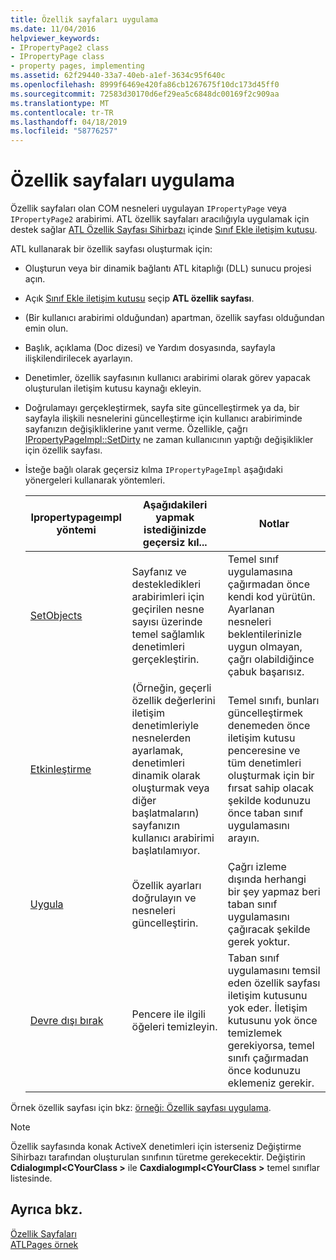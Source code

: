 ```yaml
---
title: Özellik sayfaları uygulama
ms.date: 11/04/2016
helpviewer_keywords:
- IPropertyPage2 class
- IPropertyPage class
- property pages, implementing
ms.assetid: 62f29440-33a7-40eb-a1ef-3634c95f640c
ms.openlocfilehash: 8999f6469e420fa86cb1267675f10dc173d45ff0
ms.sourcegitcommit: 72583d30170d6ef29ea5c6848dc00169f2c909aa
ms.translationtype: MT
ms.contentlocale: tr-TR
ms.lasthandoff: 04/18/2019
ms.locfileid: "58776257"
---
```

# <a name="implementing-property-pages"></a>Özellik sayfaları uygulama

Özellik sayfaları olan COM nesneleri uygulayan `IPropertyPage` veya `IPropertyPage2` arabirimi. ATL özellik sayfaları aracılığıyla uygulamak için destek sağlar [ATL Özellik Sayfası Sihirbazı](../atl/reference/atl-property-page-wizard.md) içinde [Sınıf Ekle iletişim kutusu](../ide/add-class-dialog-box.md).

ATL kullanarak bir özellik sayfası oluşturmak için:

- Oluşturun veya bir dinamik bağlantı ATL kitaplığı (DLL) sunucu projesi açın.

- Açık [Sınıf Ekle iletişim kutusu](../ide/add-class-dialog-box.md) seçip **ATL özellik sayfası**.

- (Bir kullanıcı arabirimi olduğundan) apartman, özellik sayfası olduğundan emin olun.

- Başlık, açıklama (Doc dizesi) ve Yardım dosyasında, sayfayla ilişkilendirilecek ayarlayın.

- Denetimler, özellik sayfasının kullanıcı arabirimi olarak görev yapacak oluşturulan iletişim kutusu kaynağı ekleyin.

- Doğrulamayı gerçekleştirmek, sayfa site güncelleştirmek ya da, bir sayfayla ilişkili nesnelerini güncelleştirme için kullanıcı arabiriminde sayfanızın değişikliklerine yanıt verme. Özellikle, çağrı [IPropertyPageImpl::SetDirty](../atl/reference/ipropertypageimpl-class.md#setdirty) ne zaman kullanıcının yaptığı değişiklikler için özellik sayfası.

- İsteğe bağlı olarak geçersiz kılma `IPropertyPageImpl` aşağıdaki yönergeleri kullanarak yöntemleri.

   |Ipropertypageımpl yöntemi|Aşağıdakileri yapmak istediğinizde geçersiz kıl...|Notlar|
   |------------------------------|----------------------------------|-----------|
   |[SetObjects](../atl/reference/ipropertypageimpl-class.md#setobjects)|Sayfanız ve destekledikleri arabirimleri için geçirilen nesne sayısı üzerinde temel sağlamlık denetimleri gerçekleştirin.|Temel sınıf uygulamasına çağırmadan önce kendi kod yürütün. Ayarlanan nesneleri beklentilerinizle uygun olmayan, çağrı olabildiğince çabuk başarısız.|
   |[Etkinleştirme](../atl/reference/ipropertypageimpl-class.md#activate)|(Örneğin, geçerli özellik değerlerini iletişim denetimleriyle nesnelerden ayarlamak, denetimleri dinamik olarak oluşturmak veya diğer başlatmaların) sayfanızın kullanıcı arabirimi başlatılamıyor.|Temel sınıfı, bunları güncelleştirmek denemeden önce iletişim kutusu penceresine ve tüm denetimleri oluşturmak için bir fırsat sahip olacak şekilde kodunuzu önce taban sınıf uygulamasını arayın.|
   |[Uygula](../atl/reference/ipropertypageimpl-class.md#apply)|Özellik ayarları doğrulayın ve nesneleri güncelleştirin.|Çağrı izleme dışında herhangi bir şey yapmaz beri taban sınıf uygulamasını çağıracak şekilde gerek yoktur.|
   |[Devre dışı bırak](../atl/reference/ipropertypageimpl-class.md#deactivate)|Pencere ile ilgili öğeleri temizleyin.|Taban sınıf uygulamasını temsil eden özellik sayfası iletişim kutusunu yok eder. İletişim kutusunu yok önce temizlemek gerekiyorsa, temel sınıfı çağırmadan önce kodunuzu eklemeniz gerekir.|

Örnek özellik sayfası için bkz: [örneği: Özellik sayfası uygulama](../atl/example-implementing-a-property-page.md).

> [!NOTE]
> Özellik sayfasında konak ActiveX denetimleri için isterseniz Değiştirme Sihirbazı tarafından oluşturulan sınıfının türetme gerekecektir. Değiştirin **Cdialogımpl\<CYourClass >** ile **Caxdialogımpl\<CYourClass >** temel sınıflar listesinde.

## <a name="see-also"></a>Ayrıca bkz.

[Özellik Sayfaları](../atl/atl-com-property-pages.md)<br/>
[ATLPages örnek](../overview/visual-cpp-samples.md)
